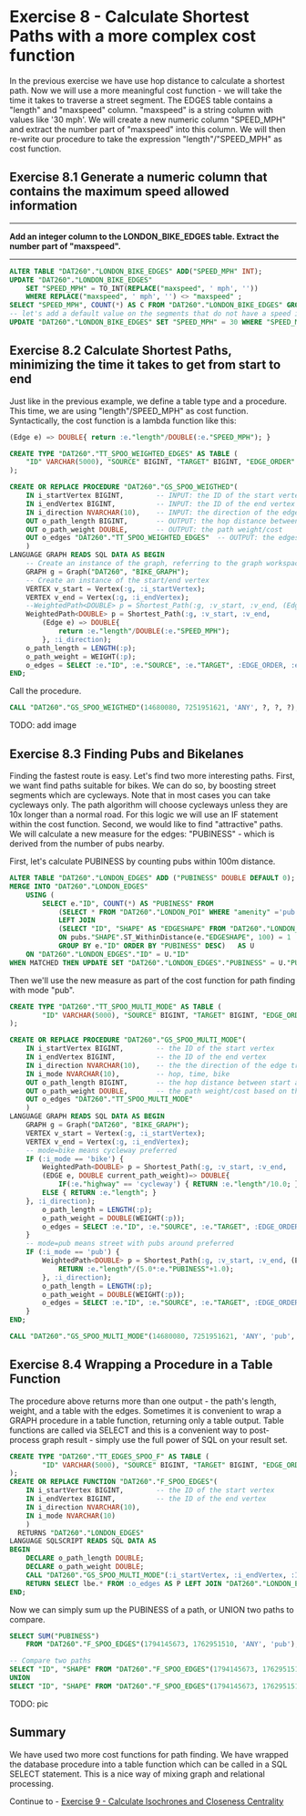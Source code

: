 # Exercise 8 - Calculate Shortest Paths with a more complex cost function

In the previous exercise we have use hop distance to calculate a shortest path. Now we will use a more meaningful cost function - we will take the time it takes to traverse a street segment. The EDGES table contains a "length" and "maxspeed" column. "maxspeed" is a string column with values like '30 mph'. We will create a new numeric column "SPEED_MPH" and extract the number part of "maxspeed" into this column. We will then re-write our procedure to take the expression "length"/"SPEED_MPH" as cost function.

## Exercise 8.1 Generate a numeric column that contains the maximum speed allowed information <a name="subex1"></a>

---
**Add an integer column to the LONDON_BIKE_EDGES table. Extract the number part of "maxspeed".**

---

```sql
ALTER TABLE "DAT260"."LONDON_BIKE_EDGES" ADD("SPEED_MPH" INT);
UPDATE "DAT260"."LONDON_BIKE_EDGES"
	SET "SPEED_MPH" = TO_INT(REPLACE("maxspeed", ' mph', ''))
	WHERE REPLACE("maxspeed", ' mph', '') <> "maxspeed" ;
SELECT "SPEED_MPH", COUNT(*) AS C FROM "DAT260"."LONDON_BIKE_EDGES" GROUP BY "SPEED_MPH" ORDER BY C DESC;
-- let's add a default value on the segments that do not have a speed information
UPDATE "DAT260"."LONDON_BIKE_EDGES" SET "SPEED_MPH" = 30 WHERE "SPEED_MPH" IS NULL;
```
## Exercise 8.2 Calculate Shortest Paths, minimizing the time it takes to get from start to end <a name="subex2"></a>

Just like in the previous example, we define a table type and a procedure. This time, we are using "length"/SPEED_MPH" as cost function. Syntactically, the cost function is a lambda function like this:
```sql
(Edge e) => DOUBLE{ return :e."length"/DOUBLE(:e."SPEED_MPH"); }
```

```sql
CREATE TYPE "DAT260"."TT_SPOO_WEIGHTED_EDGES" AS TABLE (
    "ID" VARCHAR(5000), "SOURCE" BIGINT, "TARGET" BIGINT, "EDGE_ORDER" BIGINT, "length" DOUBLE, "SPEED_MPH" INT
);

CREATE OR REPLACE PROCEDURE "DAT260"."GS_SPOO_WEIGTHED"(
	IN i_startVertex BIGINT, 		-- INPUT: the ID of the start vertex
	IN i_endVertex BIGINT, 			-- INPUT: the ID of the end vertex
	IN i_direction NVARCHAR(10), 	-- INPUT: the direction of the edge traversal: OUTGOING (default), INCOMING, ANY
	OUT o_path_length BIGINT,		-- OUTPUT: the hop distance between start and end
	OUT o_path_weight DOUBLE,		-- OUTPUT: the path weight/cost
	OUT o_edges "DAT260"."TT_SPOO_WEIGHTED_EDGES"  -- OUTPUT: the edges that make up the path
	)
LANGUAGE GRAPH READS SQL DATA AS BEGIN
	-- Create an instance of the graph, referring to the graph workspace object
	GRAPH g = Graph("DAT260", "BIKE_GRAPH");
	-- Create an instance of the start/end vertex
	VERTEX v_start = Vertex(:g, :i_startVertex);
	VERTEX v_end = Vertex(:g, :i_endVertex);
	--WeightedPath<DOUBLE> p = Shortest_Path(:g, :v_start, :v_end, (Edge e) => DOUBLE{ return :e."length"; }, :i_direction);
	WeightedPath<DOUBLE> p = Shortest_Path(:g, :v_start, :v_end,
		(Edge e) => DOUBLE{
			return :e."length"/DOUBLE(:e."SPEED_MPH");
		}, :i_direction);
	o_path_length = LENGTH(:p);
	o_path_weight = WEIGHT(:p);
	o_edges = SELECT :e."ID", :e."SOURCE", :e."TARGET", :EDGE_ORDER, :e."length", :e."SPEED_MPH" FOREACH e IN Edges(:p) WITH ORDINALITY AS EDGE_ORDER;
END;
```

Call the procedure.

```sql
CALL "DAT260"."GS_SPOO_WEIGTHED"(14680080, 7251951621, 'ANY', ?, ?, ?);
```

TODO: add image

## Exercise 8.3 Finding Pubs and Bikelanes <a name="subex3"></a>

Finding the fastest route is easy. Let's find two more interesting paths. First, we want find paths suitable for bikes. We can do so, by boosting street segments which are cycleways. Note that in most cases you can take cycleways only. The path algorithm will choose cycleways unless they are 10x longer than a normal road. For this logic we will use an IF statement within the cost function.
Second, we would like to find "attractive" paths. We will calculate a new measure for the edges: "PUBINESS" - which is derived from the number of pubs nearby.

First, let's calculate PUBINESS by counting pubs within 100m distance.

```SQL
ALTER TABLE "DAT260"."LONDON_EDGES" ADD ("PUBINESS" DOUBLE DEFAULT 0);
MERGE INTO "DAT260"."LONDON_EDGES"
	USING (
		SELECT e."ID", COUNT(*) AS "PUBINESS" FROM
			(SELECT * FROM "DAT260"."LONDON_POI" WHERE "amenity" ='pub') AS pubs
			LEFT JOIN
			(SELECT "ID", "SHAPE" AS "EDGESHAPE" FROM "DAT260"."LONDON_EDGES") AS e
			ON pubs."SHAPE".ST_WithinDistance(e."EDGESHAPE", 100) = 1
			GROUP BY e."ID" ORDER BY "PUBINESS" DESC)	AS U
	ON "DAT260"."LONDON_EDGES"."ID" = U."ID"
WHEN MATCHED THEN UPDATE SET "DAT260"."LONDON_EDGES"."PUBINESS" = U."PUBINESS";
```

Then we'll use the new measure as part of the cost function for path finding with mode "pub".

```SQL
CREATE TYPE "DAT260"."TT_SPOO_MULTI_MODE" AS TABLE (
		"ID" VARCHAR(5000), "SOURCE" BIGINT, "TARGET" BIGINT, "EDGE_ORDER" BIGINT, "length" DOUBLE, "SPEED_MPH" INT, "highway" NVARCHAR(5000)
);

CREATE OR REPLACE PROCEDURE "DAT260"."GS_SPOO_MULTI_MODE"(
	IN i_startVertex BIGINT, 		-- the ID of the start vertex
	IN i_endVertex BIGINT, 			-- the ID of the end vertex
	IN i_direction NVARCHAR(10), 	-- the the direction of the edge traversal: OUTGOING (default), INCOMING, ANY
	IN i_mode NVARCHAR(10), 		-- hop, time, bike
	OUT o_path_length BIGINT,		-- the hop distance between start and end
	OUT o_path_weight DOUBLE,		-- the path weight/cost based on the WEIGHT attribute
	OUT o_edges "DAT260"."TT_SPOO_MULTI_MODE"
	)
LANGUAGE GRAPH READS SQL DATA AS BEGIN
	GRAPH g = Graph("DAT260", "BIKE_GRAPH");
	VERTEX v_start = Vertex(:g, :i_startVertex);
	VERTEX v_end = Vertex(:g, :i_endVertex);
	-- mode=bike means cycleway preferred
	IF (:i_mode == 'bike') {
		WeightedPath<DOUBLE> p = Shortest_Path(:g, :v_start, :v_end,
		(EDGE e, DOUBLE current_path_weight)=> DOUBLE{
  			IF(:e."highway" == 'cycleway') { RETURN :e."length"/10.0; }
        ELSE { RETURN :e."length"; }
  	}, :i_direction);
		o_path_length = LENGTH(:p);
		o_path_weight = DOUBLE(WEIGHT(:p));
		o_edges = SELECT :e."ID", :e."SOURCE", :e."TARGET", :EDGE_ORDER, :e."length", :e."SPEED_MPH", :e."highway" FOREACH e IN Edges(:p) WITH ORDINALITY AS EDGE_ORDER;
	}
	-- mode=pub means street with pubs around preferred
	IF (:i_mode == 'pub') {
		WeightedPath<DOUBLE> p = Shortest_Path(:g, :v_start, :v_end, (Edge e) => DOUBLE{
			RETURN :e."length"/(5.0*:e."PUBINESS"+1.0);
		}, :i_direction);
		o_path_length = LENGTH(:p);
		o_path_weight = DOUBLE(WEIGHT(:p));
		o_edges = SELECT :e."ID", :e."SOURCE", :e."TARGET", :EDGE_ORDER, :e."length", :e."SPEED_MPH", :e."highway" FOREACH e IN Edges(:p) WITH ORDINALITY AS EDGE_ORDER;
	}
END;

CALL "DAT260"."GS_SPOO_MULTI_MODE"(14680080, 7251951621, 'ANY', 'pub', ?, ?, ?);
```
## Exercise 8.4 Wrapping a Procedure in a Table Function <a name="subex4"></a> 

The procedure above returns more than one output - the path's length, weight, and a table with the edges. Sometimes it is convenient to wrap a GRAPH procedure in a table function, returning only a table output. Table functions are called via SELECT and this is a convenient way to post-process graph result - simply use the full power of SQL on your result set.

```SQL
CREATE TYPE "DAT260"."TT_EDGES_SPOO_F" AS TABLE (
		"ID" VARCHAR(5000), "SOURCE" BIGINT, "TARGET" BIGINT, "EDGE_ORDER" BIGINT, "length" DOUBLE, "SHAPE" ST_GEOMETRY
);
CREATE OR REPLACE FUNCTION "DAT260"."F_SPOO_EDGES"(
	IN i_startVertex BIGINT, 		-- the ID of the start vertex
	IN i_endVertex BIGINT, 			-- the ID of the end vertex
	IN i_direction NVARCHAR(10),
	IN i_mode NVARCHAR(10)
	)
  RETURNS "DAT260"."LONDON_EDGES"
LANGUAGE SQLSCRIPT READS SQL DATA AS
BEGIN
	DECLARE o_path_length DOUBLE;
	DECLARE o_path_weight DOUBLE;
    CALL "DAT260"."GS_SPOO_MULTI_MODE"(:i_startVertex, :i_endVertex, :I_DIRECTION, :i_mode, o_path_length, o_path_weight, o_vertices, o_edges);
    RETURN SELECT lbe.* FROM :o_edges AS P LEFT JOIN "DAT260"."LONDON_EDGES" lbe ON P."ID" = lbe."ID";
END;
```

Now we can simply sum up the PUBINESS of a path, or UNION two paths to compare.

```SQL
SELECT SUM("PUBINESS")
	FROM "DAT260"."F_SPOO_EDGES"(1794145673, 1762951510, 'ANY', 'pub');

-- Compare two paths
SELECT "ID", "SHAPE" FROM "DAT260"."F_SPOO_EDGES"(1794145673, 1762951510, 'ANY', 'pub')
UNION
SELECT "ID", "SHAPE" FROM "DAT260"."F_SPOO_EDGES"(1794145673, 1762951510, 'ANY', 'bike');
```
TODO: pic
## Summary

We have used two more cost functions for path finding. We have wrapped the database procedure into a table function which can be called in a SQL SELECT statement. This is a nice way of mixing graph and relational processing.

Continue to - [Exercise 9 - Calculate Isochrones and Closeness Centrality](../ex9/README.md)
